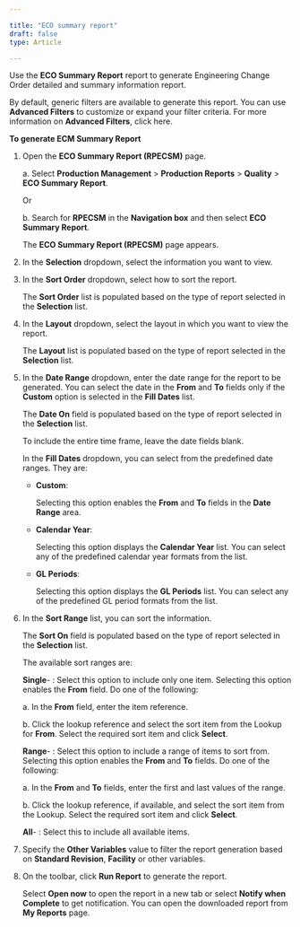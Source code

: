 ```yaml
---

title: "ECO summary report"
draft: false
type: Article

---
```


Use the **ECO Summary Report** report to generate Engineering Change Order detailed and summary information report.

By default, generic filters are available to generate this report. You can use **Advanced Filters** to customize or expand your filter criteria. For more information on **Advanced Filters**, click here.

**To generate ECM Summary Report**

1. Open the **ECO Summary Report (RPECSM)** page.

    a. Select **Production Management** > **Production Reports** > **Quality** > **ECO Summary Report**.

    Or

    b. Search for **RPECSM** in the **Navigation box** and then select **ECO Summary Report**.

    The **ECO Summary Report (RPECSM)** page appears.

2. In the **Selection** dropdown, select the information you want to view.

3. In the **Sort Order** dropdown, select how to sort the report.

    The **Sort Order** list is populated based on the type of report selected in the **Selection** list.

4. In the **Layout** dropdown, select the layout in which you want to view the report.

    The **Layout** list is populated based on the type of report selected in the **Selection** list.

5. In the **Date Range** dropdown, enter the date range for the report to be generated. You can select the date in the **From** and **To** fields only if the **Custom** option is selected in the **Fill Dates** list.

    The **Date On** field is populated based on the type of report selected in the **Selection** list.

    To include the entire time frame, leave the date fields blank.

    In the **Fill Dates** dropdown, you can select from the predefined date ranges. They are:

    - **Custom**:

        Selecting this option enables the **From** and **To** fields in the **Date Range** area.

    - **Calendar Year**:

        Selecting this option displays the **Calendar Year** list. You can select any of the predefined calendar year formats from the list.

    - **GL Periods**:

        Selecting this option displays the **GL Periods** list. You can select any of the predefined GL period formats from the list.

6. In the **Sort Range** list, you can sort the information.

    The **Sort On** field is populated based on the type of report selected in the **Selection** list.

    The available sort ranges are:

    **Single**- : Select this option to include only one item. Selecting this option enables the **From** field. Do one of the following:

    a. In the **From** field, enter the item reference.

    b. Click the lookup reference and select the sort item from the Lookup for **From**. Select the required sort item and click **Select**.

    **Range**- : Select this option to include a range of items to sort from. Selecting this option enables the **From** and **To** fields. Do one of the following:

    a. In the **From** and **To** fields, enter the first and last values of the range.

    b. Click the lookup reference, if available, and select the sort item from the Lookup. Select the required sort item and click **Select**.

    **All**- : Select this to include all available items.

7. Specify the **Other Variables** value to filter the report generation based on **Standard Revision**, **Facility** or other variables.

8. On the toolbar, click **Run Report** to generate the report.

    Select **Open now** to open the report in a new tab or select **Notify when Complete** to get notification. You can open the downloaded report from **My Reports** page.